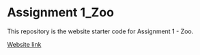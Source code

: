 # Assignment 1_Zoo

This repository is the website starter code for Assignment 1 - Zoo.

[Website link](https://johnnylaicode.github.io/zoo-starter-code/)
